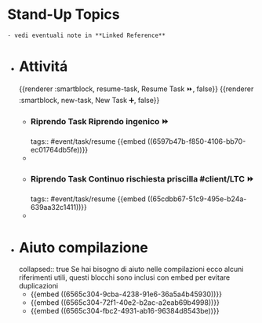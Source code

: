 # Stand-Up Topics
	- vedi eventuali note in **Linked Reference**
- # Attivitá
  {{renderer :smartblock, resume-task, Resume Task ⏩️, false}} {{renderer :smartblock, new-task, New Task ➕, false}}
	- ### Riprendo Task Riprendo ingenico ⏩️
	  tags:: #event/task/resume
	  {{embed ((6597b47b-f850-4106-bb70-ec01764db5fe))}}
	-
	- ### Riprendo Task Continuo rischiesta priscilla #client/LTC ⏩️
	  tags:: #event/task/resume
	  {{embed ((65cdbb67-51c9-495e-b24a-639aa32c1411))}}
	-
- # Aiuto compilazione
  collapsed:: true
  Se hai bisogno di aiuto nelle compilazioni ecco alcuni riferimenti utili, questi blocchi sono inclusi con embed per evitare duplicazioni
	- {{embed ((6565c304-9cba-4238-91e6-36a5a4b45930))}}
	- {{embed ((6565c304-72f1-40e2-b2ac-a2eab69b4998))}}
	- {{embed ((6565c304-fbc2-4931-ab16-96384d8543be))}}
